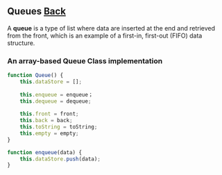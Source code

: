 ## Queues [Back](./../data_structure.md)

A **queue** is a type of list where data are inserted at the end and retrieved from the front, which is an example of a first-in, first-out (FIFO) data structure.

### An array-based Queue Class implementation

```js
function Queue() {
    this.dataStore = [];
    
    this.enqueue = enqueue；
    this.dequeue = dequeue;
    
    this.front = front;
    this.back = back;
    this.toString = toString;
    this.empty = empty;
}

function enqueue(data) {
    this.dataStore.push(data);
}
```

